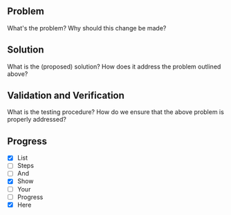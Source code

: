 ## Problem

What's the problem? Why should this change be made?

## Solution

What is the (proposed) solution? How does it address the problem outlined above?

## Validation and Verification

What is the testing procedure? How do we ensure that the above problem is properly addressed? 

## Progress
- [x] List
- [ ] Steps
- [ ] And
- [x] Show
- [ ] Your
- [ ] Progress
- [x] Here

